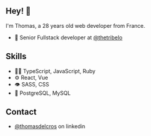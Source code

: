 ## Hey! 👋
I'm Thomas, a 28 years old web developer from France.

- 👥 Senior Fullstack developer at [@thetribeIo](https://github.com/thetribeio/)

## Skills
- 👨‍💻 TypeScript, JavaScript, Ruby
- ⚙️ React, Vue
- 👁️ SASS, CSS
- 💽 PostgreSQL, MySQL

## Contact
- [@thomasdelcros](https://www.linkedin.com/in/thomasdelcros/) on linkedin

<!--
**thodelcros/thodelcros** is a ✨ _special_ ✨ repository because its `README.md` (this file) appears on your GitHub profile.

Here are some ideas to get you started:

- 🔭 I’m currently working on ...
- 🌱 I’m currently learning ...
- 👯 I’m looking to collaborate on ...
- 🤔 I’m looking for help with ...
- 💬 Ask me about ...
- 📫 How to reach me: ...
- 😄 Pronouns: ...
- ⚡ Fun fact: ...
-->
